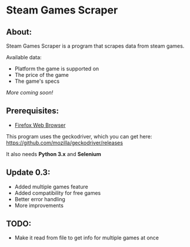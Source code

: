 # Steam Games Scraper

## About:

Steam Games Scraper is a program that scrapes data from steam games.

Available data:
* Platform the game is supported on
* The price of the game
* The game's specs

_More coming soon!_

## Prerequisites:
* [Firefox Web Browser](https://www.mozilla.org/en-US/exp/firefox/new/)

This program uses the geckodriver, which you can get here: https://github.com/mozilla/geckodriver/releases

It also needs **Python 3.x** and **Selenium**

## Update 0.3:

* Added multiple games feature
* Added compatibility for free games
* Better error handling
* More improvements

## TODO:

* Make it read from file to get info for multiple games at once

